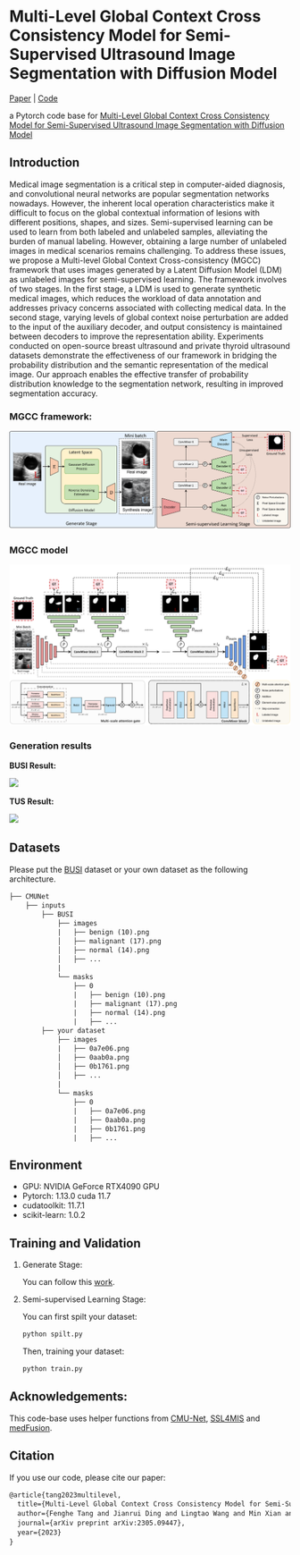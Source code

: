 # Multi-Level Global Context Cross Consistency Model for Semi-Supervised Ultrasound Image Segmentation with Diffusion Model

[Paper](https://arxiv.org/abs/2210.13012) | [Code](https://github.com/FengheTan9/Multi-Level_Global_Context_Cross_Consistency)

a Pytorch code base for [Multi-Level Global Context Cross Consistency Model for Semi-Supervised Ultrasound Image Segmentation with Diffusion Model](https://arxiv.org/abs/2210.13012)

## Introduction
Medical image segmentation is a critical step in computer-aided diagnosis, and convolutional neural networks are popular segmentation networks nowadays. However, the inherent local operation characteristics make it difficult to focus on the global contextual information of lesions with different positions, shapes, and sizes. Semi-supervised learning can be used to learn from both labeled and unlabeled samples, alleviating the burden of manual labeling. However, obtaining a large number of unlabeled images in medical scenarios remains challenging. To address these issues, we propose a Multi-level Global Context Cross-consistency (MGCC) framework that uses images generated by a Latent Diffusion Model (LDM) as unlabeled images for semi-supervised learning. The framework involves of two stages. In the first stage, a LDM is used to generate synthetic medical images, which reduces the workload of data annotation and addresses privacy concerns associated with collecting medical data. In the second stage, varying levels of global context noise perturbation are added to the input of the auxiliary decoder, and output consistency is maintained between decoders to improve the representation ability. Experiments conducted on open-source breast ultrasound and private thyroid ultrasound datasets demonstrate the effectiveness of our framework in bridging the probability distribution and the semantic representation of the medical image. Our approach enables the effective transfer of probability distribution knowledge to the segmentation network, resulting in improved segmentation accuracy.

### MGCC framework:

![framework](imgs/framework.png)

### MGCC model

![mgcc](imgs/MGCC.png)

### **Generation results**

**BUSI Result:**

<img src="imgs/gen_bus.png">  

**TUS Result:**

<img src="imgs/gen_tus.png"/>



## Datasets

Please put the [BUSI](https://www.kaggle.com/aryashah2k/breast-ultrasound-images-dataset) dataset or your own dataset as the following architecture. 
```
├── CMUNet
    ├── inputs
        ├── BUSI
            ├── images
            |   ├── benign (10).png
            │   ├── malignant (17).png
            │   ├── normal (14).png
            │   ├── ...
            |
            └── masks
                ├── 0
                |   ├── benign (10).png
                |   ├── malignant (17).png
                |   ├── normal (14).png
                |   ├── ...
        ├── your dataset
            ├── images
            |   ├── 0a7e06.png
            │   ├── 0aab0a.png
            │   ├── 0b1761.png
            │   ├── ...
            |
            └── masks
                ├── 0
                |   ├── 0a7e06.png
                |   ├── 0aab0a.png
                |   ├── 0b1761.png
                |   ├── ...
```
## Environment

- GPU: NVIDIA GeForce RTX4090 GPU
- Pytorch: 1.13.0 cuda 11.7
- cudatoolkit: 11.7.1
- scikit-learn: 1.0.2

## Training and Validation

1. Generate Stage:

   You can follow this [work](https://github.com/mueller-franzes/medfusion).

2. Semi-supervised Learning Stage:

   You can first spilt your dataset:

   ```python
   python spilt.py
   ```

   Then, training your dataset:

   ```python
   python train.py
   ```

## Acknowledgements:

This code-base uses helper functions from [CMU-Net](https://github.com/FengheTan9/CMU-Net), [SSL4MIS](https://github.com/HiLab-git/SSL4MIS) and [medFusion](https://github.com/mueller-franzes/medfusion).

## Citation

If you use our code, please cite our paper:

```tex
@article{tang2023multilevel,
  title={Multi-Level Global Context Cross Consistency Model for Semi-Supervised Ultrasound Image Segmentation with Diffusion Model},
  author={Fenghe Tang and Jianrui Ding and Lingtao Wang and Min Xian and Chunping Ning},
  journal={arXiv preprint arXiv:2305.09447},
  year={2023}
}
```

